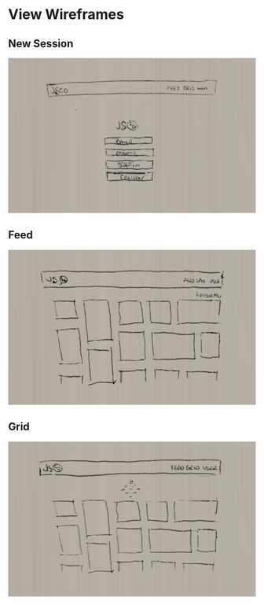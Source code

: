 # View Wireframes

## New Session
![signin]

## Feed
![feed]

## Grid
![grid]

[signin]: ./wireframes/signin.png
[feed]: ./wireframes/feed.png
[grid]: ./wireframes/grid.png

